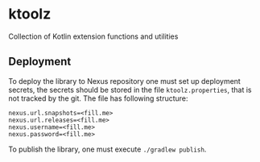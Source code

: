 # ktoolz
Collection of Kotlin extension functions and utilities

## Deployment
To deploy the library to Nexus repository one must set up deployment secrets,
the secrets should be stored in the file `ktoolz.properties`, that is not tracked by the git.
The file has following structure:
```properties
nexus.url.snapshots=<fill.me>
nexus.url.releases=<fill.me>
nexus.username=<fill.me>
nexus.password=<fill.me>
```
To publish the library, one must execute `./gradlew publish`.
